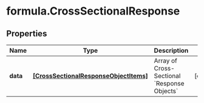 # formula.CrossSectionalResponse

## Properties

Name | Type | Description | Notes
------------ | ------------- | ------------- | -------------
**data** | [**[CrossSectionalResponseObjectItems]**](CrossSectionalResponseObjectItems.md) | Array of Cross-Sectional &#x60;Response Objects&#x60; | [optional] 


